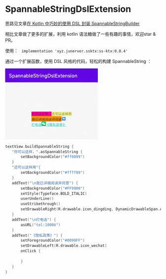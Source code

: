 # SpannableStringDslExtension

思路见文章[在 Kotlin 中巧妙的使用 DSL 封装 SpannableStringBuilder](https://juejin.cn/post/7067325056124190734)

相比文章做了更多的扩展，利用 kotlin 语法糖做了一些有趣的事情，欢迎star & PR。

使用：
` implementation 'xyz.junerver.ssktx:ss-ktx:0.0.4'`

通过一个扩展函数，使用 DSL 风格的代码，轻松的构建 SpannableString ：

<img
src="./art/11b3f615be00077561230273f0eb724.jpg"
width = "300"
align=center />


```kotlin
textView.buildSpannableString {
   "你可以这样，".asSpannableString {
       setBackgroundColor("#ff0099")
   }
   "还可以这样用"{
       setBackgroundColor("#ffff99")
   }
   addText("\n我已详细阅读并同意") {
       setBackgroundColor("#FF9900")
       setStyle(Typeface.BOLD_ITALIC)
       userUnderLine()
       useStrikethrough()
       setDrawableRight(R.drawable.icon_dingding, DynamicDrawableSpan.ALIGN_CENTER)
   }
   addText("\n打电话") {
       asURL("tel:10086")
   }
   addText("《隐私政策》") {
       setForegroundColor("#0099FF")
       setDrawableLeft(R.drawable.icon_wechat)
       onClick {

       }
   }
}
```
